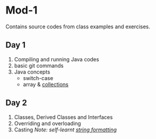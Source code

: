 # Mod-1

Contains source codes from class examples and exercises.

## Day 1
1. Compiling and running Java codes
2. basic git commands
3. Java concepts
    - switch-case
    - array & [collections](https://docs.oracle.com/en/java/javase/19/docs/api/java.base/java/util/package-summary.html)

## Day 2
1. Classes, Derived Classes and Interfaces
2. Overriding and overloading
3. Casting
*Note: self-learnt [string formatting](https://docs.oracle.com/javase/7/docs/api/java/util/Formatter.html)*

